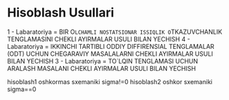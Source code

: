 # Hisoblash Usullari
1 - Labaratoriya = BIR O`LCHAMLI NOSTATSIONAR ISSIQLIK O`TKAZUVCHANLIK TENGLAMASINI CHEKLI AYIRMALAR USULI BILAN YECHISH
4 - Labaratoriya = IKKINCHI TARTIBLI ODDIY DIFFIRENSIAL TENGLAMALAR (ODT) UCHUN CHEGARAVIY MASALALARNI CHEKLI AYIRMALAR USULI BILAN YECHISH
3 - Labaratoriya = TO`LQIN TENGLAMASI UCHUN ARALASH MASALANI CHEKLI AYIRMALAR USULI BILAN YECHISH

hisoblash1 oshkormas sxemaniki sigma!=0
hisoblash2 oshkor sxemaniki sigma==0



